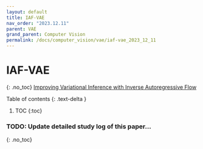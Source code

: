 ```yaml
---
layout: default
title: IAF-VAE
nav_order: "2023.12.11"
parent: VAE
grand_parent: Computer Vision
permalink: /docs/computer_vision/vae/iaf-vae_2023_12_11
---
```


# **IAF-VAE**
{: .no_toc}
[Improving Variational Inference with Inverse Autoregressive Flow](https://arxiv.org/abs/1606.04934)

Table of contents
{: .text-delta }
1. TOC
{:toc}

### **TODO**: Update detailed study log of this paper...
{: .no_toc}